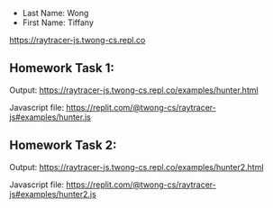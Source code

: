 * Last Name: Wong
* First Name: Tiffany

https://raytracer-js.twong-cs.repl.co

## Homework Task 1:
Output: https://raytracer-js.twong-cs.repl.co/examples/hunter.html 

Javascript file: https://replit.com/@twong-cs/raytracer-js#examples/hunter.js

## Homework Task 2:
Output: https://raytracer-js.twong-cs.repl.co/examples/hunter2.html

Javascript file: https://replit.com/@twong-cs/raytracer-js#examples/hunter2.js